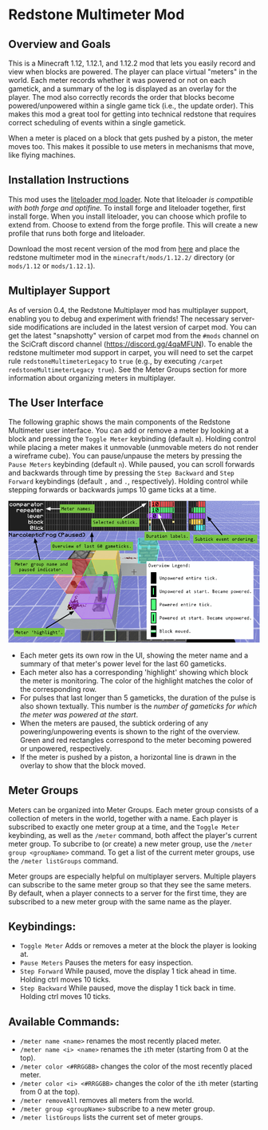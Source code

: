 # Redstone Multimeter Mod

## Overview and Goals

This is a Minecraft 1.12, 1.12.1, and 1.12.2 mod that lets you easily record and view when blocks are powered. The player can place virtual "meters" in the world. Each meter records whether it was powered or not on each gametick, and a summary of the log is displayed as an overlay for the player. The mod also correctly records the order that blocks become powered/unpowered within a single game tick (i.e., the update order). This makes this mod a great tool for getting into technical redstone that requires correct scheduling of events within a single gametick.

When a meter is placed on a block that gets pushed by a piston, the meter moves too. This makes it possible to use meters in mechanisms that move, like flying machines.

## Installation Instructions

This mod uses the [liteloader mod loader](http://www.liteloader.com/). Note that liteloader *is compatible with both forge and optifine.* To install forge and liteloader together, first install forge. When you install liteloader, you can choose which profile to extend from. Choose to extend from the forge profile. This will create a new profile that runs both forge and liteloader.

Download the most recent version of the mod from [here](https://github.com/NarcolepticFrog/RedstoneMultimeter/releases) and place the redstone multimeter mod in the `minecraft/mods/1.12.2/` directory (or `mods/1.12` or `mods/1.12.1`).

## Multiplayer Support

As of version 0.4, the Redstone Multiplayer mod has multiplayer support, enabling you to debug and experiment with friends! The necessary server-side modifications are included in the latest version of carpet mod. You can get the latest "snapshotty" version of carpet mod from the `#mods` channel on the SciCraft discord channel (https://discord.gg/4qaMFUN). To enable the redstone multimeter mod support in carpet, you will need to set the carpet rule `redstoneMultimeterLegacy` to `true` (e.g., by executing `/carpet redstoneMultimeterLegacy true`). See the Meter Groups section for more information about organizing meters in multiplayer.

## The User Interface

The following graphic shows the main components of the Redstone Multimeter user interface. You can add or remove a meter by looking at a block and pressing the `Toggle Meter` keybinding (default `m`). Holding control while placing a meter makes it unmovable (unmovable meters do not render a wireframe cube). You can pause/unpause the meters by pressing the `Pause Meters` keybinding (default `n`). While paused, you can scroll forwards and backwards through time by pressing the `Step Backward` and `Step Forward` keybindings (default `,` and `.`, respectively). Holding control while stepping forwards or backwards jumps 10 game ticks at a time.

![User Interface Overview](figures/UIOverview.png?raw=true)

- Each meter gets its own row in the UI, showing the meter name and a summary of that meter's power level for the last 60 gameticks.
- Each meter also has a corresponding 'highlight' showing which block the meter is monitoring. The color of the highlight matches the color of the corresponding row.
- For pulses that last longer than 5 gameticks, the duration of the pulse is also shown textually. This number is the *number of gameticks for which the meter was powered at the start*.
- When the meters are paused, the subtick ordering of any powering/unpowering events is shown to the right of the overview. Green and red rectangles correspond to the meter becoming powered or unpowered, respectively.
- If the meter is pushed by a piston, a horizontal line is drawn in the overlay to show that the block moved.

## Meter Groups

Meters can be organized into Meter Groups. Each meter group consists of a collection of meters in the world, together with a name. Each player is subscribed to exactly one meter group at a time, and the `Toggle Meter` keybinding, as well as the `/meter` command, both affect the player's current meter group. To subcribe to (or create) a new meter group, use the `/meter group <groupName>` command. To get a list of the current meter groups, use the `/meter listGroups` command.

Meter groups are especially helpful on multiplayer servers. Multiple players can subscribe to the same meter group so that they see the same meters. By default, when a player connects to a server for the first time, they are subscribed to a new meter group with the same name as the player.

## Keybindings:

- `Toggle Meter` Adds or removes a meter at the block the player is looking at.
- `Pause Meters` Pauses the meters for easy inspection.
- `Step Forward` While paused, move the display 1 tick ahead in time. Holding ctrl moves 10 ticks.
- `Step Backward` While paused, move the display 1 tick back in time. Holding ctrl moves 10 ticks.

## Available Commands:

- `/meter name <name>` renames the most recently placed meter.
- `/meter name <i> <name>` renames the `i`th meter (starting from 0 at the top).
- `/meter color <#RRGGBB>` changes the color of the most recently placed meter.
- `/meter color <i> <#RRGGBB>` changes the color of the `i`th meter (starting from 0 at the top).
- `/meter removeAll` removes all meters from the world.
- `/meter group <groupName>` subscribe to a new meter group.
- `/meter listGroups` lists the current set of meter groups.
